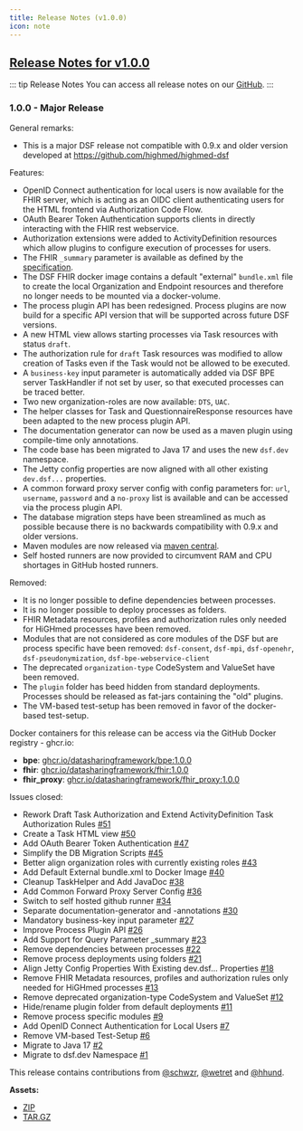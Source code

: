 ```yaml
---
title: Release Notes (v1.0.0)
icon: note
---
```


## [Release Notes for v1.0.0](https://github.com/datasharingframework/dsf/releases/tag/v1.0.0)

::: tip Release Notes
You can access all release notes on our [GitHub](https://github.com/datasharingframework/dsf/releases).
:::

### 1.0.0 - Major Release
General remarks:
- This is a major DSF release not compatible with 0.9.x and older version developed at https://github.com/highmed/highmed-dsf

Features:
- OpenID Connect authentication for local users is now available for the FHIR server, which is acting as an OIDC client authenticating users for the HTML frontend via Authorization Code Flow.
- OAuth Bearer Token Authentication supports clients in directly interacting with the FHIR rest webservice.
- Authorization extensions were added to ActivityDefinition resources which allow plugins to configure execution of processes for users. 
- The FHIR `_summary` parameter is available as defined by the [specification](http://hl7.org/fhir/R4/search.html#summary).
- The DSF FHIR docker image contains a default "external" `bundle.xml` file to create the local Organization and Endpoint resources and therefore no longer needs to be mounted via a docker-volume.
- The process plugin API has been redesigned. Process plugins are now build for a specific API version that will be supported across future DSF versions.
- A new HTML view allows starting processes via Task resources with status `draft`.
- The authorization rule for `draft` Task resources was modified to allow creation of Tasks even if the Task would not be allowed to be executed.
- A `business-key` input parameter is automatically added via DSF BPE server TaskHandler if not set by user, so that executed processes can be traced better.
- Two new organization-roles are now available: `DTS`, `UAC`.
- The helper classes for Task and QuestionnaireResponse resources have been adapted to the new process plugin API.
- The documentation generator can now be used as a maven plugin using compile-time only annotations.
- The code base has been migrated to Java 17 and uses the new `dsf.dev` namespace.
- The Jetty config properties are now aligned with all other existing `dev.dsf...` properties.
- A common forward proxy server config with config parameters for: `url`, `username`, `password` and a `no-proxy` list is available and can be accessed via the process plugin API.
- The database migration steps have been streamlined as much as possible because there is no backwards 
compatibility with 0.9.x and older versions.
- Maven modules are now released via [maven central](https://repo.maven.apache.org/maven2/dev/dsf/).
- Self hosted runners are now provided to circumvent RAM and CPU shortages in GitHub hosted runners.

Removed:
- It is no longer possible to define dependencies between processes.
- It is no longer possible to deploy processes as folders.
- FHIR Metadata resources, profiles and authorization rules only needed for HiGHmed processes have been removed.
- Modules that are not considered as core modules of the DSF but are process specific have been removed: `dsf-consent`, `dsf-mpi`, `dsf-openehr`, `dsf-pseudonymization`, `dsf-bpe-webservice-client`
- The deprecated `organization-type` CodeSystem and ValueSet have been removed.
- The `plugin` folder has beed hidden from standard deployments. Processes should be released as fat-jars containing the "old" plugins.
- The VM-based test-setup has been removed in favor of the docker-based test-setup.

Docker containers for this release can be access via the GitHub Docker registry - ghcr.io:
* **bpe**: [ghcr.io/datasharingframework/bpe:1.0.0](https://github.com/orgs/datasharingframework/packages/container/bpe/105302481?tag=1.0.0)
* **fhir**: [ghcr.io/datasharingframework/fhir:1.0.0](https://github.com/orgs/datasharingframework/packages/container/fhir/105300858?tag=1.0.0)
* **fhir_proxy**: [ghcr.io/datasharingframework/fhir_proxy:1.0.0](https://github.com/orgs/datasharingframework/packages/container/fhir_proxy/105293483?tag=1.0.0)

Issues closed:
- Rework Draft Task Authorization and Extend ActivityDefinition Task Authorization Rules [#51](https://github.com/datasharingframework/dsf/issues/51)
- Create a Task HTML view [#50](https://github.com/datasharingframework/dsf/issues/50)
- Add OAuth Bearer Token Authentication [#47](https://github.com/datasharingframework/dsf/issues/47)
- Simplify the DB Migration Scripts [#45](https://github.com/datasharingframework/dsf/issues/45)
- Better align organization roles with currently existing roles [#43](https://github.com/datasharingframework/dsf/issues/43)
- Add Default External bundle.xml to Docker Image [#40](https://github.com/datasharingframework/dsf/issues/40)
- Cleanup TaskHelper and Add JavaDoc [#38](https://github.com/datasharingframework/dsf/issues/38)
- Add Common Forward Proxy Server Config [#36](https://github.com/datasharingframework/dsf/issues/36)
- Switch to self hosted github runner [#34](https://github.com/datasharingframework/dsf/issues/34)
- Separate documentation-generator and -annotations [#30](https://github.com/datasharingframework/dsf/issues/30)
- Mandatory business-key input parameter [#27](https://github.com/datasharingframework/dsf/issues/27)
- Improve Process Plugin API [#26](https://github.com/datasharingframework/dsf/issues/26)
- Add Support for Query Parameter _summary [#23](https://github.com/datasharingframework/dsf/issues/23)
- Remove dependencies between processes [#22](https://github.com/datasharingframework/dsf/issues/22)
- Remove process deployments using folders [#21](https://github.com/datasharingframework/dsf/issues/21)
- Align Jetty Config Properties With Existing dev.dsf... Properties [#18](https://github.com/datasharingframework/dsf/issues/18)
- Remove FHIR Metadata resources, profiles and authorization rules only needed for HiGHmed processes [#13](https://github.com/datasharingframework/dsf/issues/13)
- Remove deprecated organization-type CodeSystem and ValueSet [#12](https://github.com/datasharingframework/dsf/issues/12)
- Hide/rename plugin folder from default deployments [#11](https://github.com/datasharingframework/dsf/issues/11)
- Remove process specific modules [#9](https://github.com/datasharingframework/dsf/issues/9)
- Add OpenID Connect Authentication for Local Users [#7](https://github.com/datasharingframework/dsf/issues/7)
- Remove VM-based Test-Setup [#6](https://github.com/datasharingframework/dsf/issues/6)
- Migrate to Java 17 [#2](https://github.com/datasharingframework/dsf/issues/2)
- Migrate to dsf.dev Namespace [#1](https://github.com/datasharingframework/dsf/issues/1)

This release contains contributions from [@schwzr](https://github.com/schwzr), [@wetret](https://github.com/wetret) and [@hhund](https://github.com/hhund).

**Assets:** 
- [ZIP](https://github.com/datasharingframework/dsf/archive/refs/tags/v1.0.0.zip)
- [TAR.GZ](https://github.com/datasharingframework/dsf/archive/refs/tags/v1.0.0.tar.gz)


